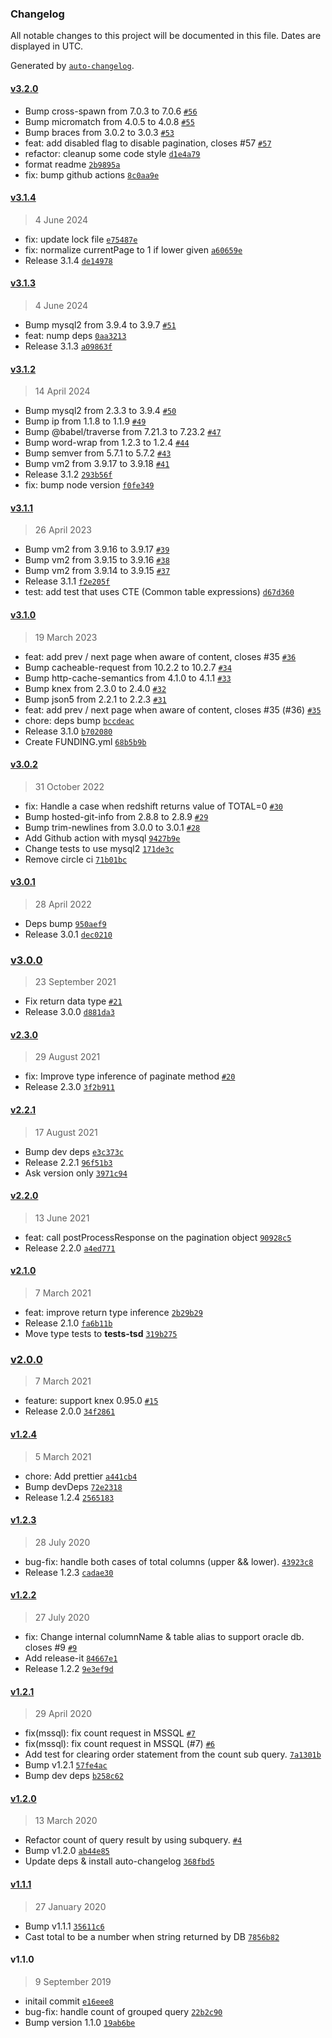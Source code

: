 ### Changelog

All notable changes to this project will be documented in this file. Dates are displayed in UTC.

Generated by [`auto-changelog`](https://github.com/CookPete/auto-changelog).

#### [v3.2.0](https://github.com/felixmosh/knex-paginate/compare/v3.1.4...v3.2.0)

- Bump cross-spawn from 7.0.3 to 7.0.6 [`#56`](https://github.com/felixmosh/knex-paginate/pull/56)
- Bump micromatch from 4.0.5 to 4.0.8 [`#55`](https://github.com/felixmosh/knex-paginate/pull/55)
- Bump braces from 3.0.2 to 3.0.3 [`#53`](https://github.com/felixmosh/knex-paginate/pull/53)
- feat: add disabled flag to disable pagination, closes #57 [`#57`](https://github.com/felixmosh/knex-paginate/issues/57)
- refactor: cleanup some code style [`d1e4a79`](https://github.com/felixmosh/knex-paginate/commit/d1e4a796ce0d09d98b1cf8a6fb1648149dfdc3ee)
- format readme [`2b9895a`](https://github.com/felixmosh/knex-paginate/commit/2b9895a896f3d097ccd0a2f08ec292e5746c08c7)
- fix: bump github actions [`8c0aa9e`](https://github.com/felixmosh/knex-paginate/commit/8c0aa9e7abcb25addc9510e950083496ddbf762e)

#### [v3.1.4](https://github.com/felixmosh/knex-paginate/compare/v3.1.3...v3.1.4)

> 4 June 2024

- fix: update lock file [`e75487e`](https://github.com/felixmosh/knex-paginate/commit/e75487e9a7dc8352e7d0962e0228fce8bb3ae8be)
- fix: normalize currentPage to 1 if lower given [`a60659e`](https://github.com/felixmosh/knex-paginate/commit/a60659ea1a1175ed2f416e853a989589881e33c5)
- Release 3.1.4 [`de14978`](https://github.com/felixmosh/knex-paginate/commit/de1497840965fdc76154b0bc686ff05eaa6d05c4)

#### [v3.1.3](https://github.com/felixmosh/knex-paginate/compare/v3.1.2...v3.1.3)

> 4 June 2024

- Bump mysql2 from 3.9.4 to 3.9.7 [`#51`](https://github.com/felixmosh/knex-paginate/pull/51)
- feat: nump deps [`0aa3213`](https://github.com/felixmosh/knex-paginate/commit/0aa3213b683122b67c531c501ae27bcf856d7159)
- Release 3.1.3 [`a09863f`](https://github.com/felixmosh/knex-paginate/commit/a09863f6f6d67cba339fd111511c5e169bd7f98e)

#### [v3.1.2](https://github.com/felixmosh/knex-paginate/compare/v3.1.1...v3.1.2)

> 14 April 2024

- Bump mysql2 from 2.3.3 to 3.9.4 [`#50`](https://github.com/felixmosh/knex-paginate/pull/50)
- Bump ip from 1.1.8 to 1.1.9 [`#49`](https://github.com/felixmosh/knex-paginate/pull/49)
- Bump @babel/traverse from 7.21.3 to 7.23.2 [`#47`](https://github.com/felixmosh/knex-paginate/pull/47)
- Bump word-wrap from 1.2.3 to 1.2.4 [`#44`](https://github.com/felixmosh/knex-paginate/pull/44)
- Bump semver from 5.7.1 to 5.7.2 [`#43`](https://github.com/felixmosh/knex-paginate/pull/43)
- Bump vm2 from 3.9.17 to 3.9.18 [`#41`](https://github.com/felixmosh/knex-paginate/pull/41)
- Release 3.1.2 [`293b56f`](https://github.com/felixmosh/knex-paginate/commit/293b56f96d41501d5606acdaaff4508da66d9509)
- fix: bump node version [`f0fe349`](https://github.com/felixmosh/knex-paginate/commit/f0fe3494725705c3f6f9bd1b2848a6c447179084)

#### [v3.1.1](https://github.com/felixmosh/knex-paginate/compare/v3.1.0...v3.1.1)

> 26 April 2023

- Bump vm2 from 3.9.16 to 3.9.17 [`#39`](https://github.com/felixmosh/knex-paginate/pull/39)
- Bump vm2 from 3.9.15 to 3.9.16 [`#38`](https://github.com/felixmosh/knex-paginate/pull/38)
- Bump vm2 from 3.9.14 to 3.9.15 [`#37`](https://github.com/felixmosh/knex-paginate/pull/37)
- Release 3.1.1 [`f2e205f`](https://github.com/felixmosh/knex-paginate/commit/f2e205f6168de6a288e986535db59d72e7a72723)
- test: add test that uses CTE (Common table expressions) [`d67d360`](https://github.com/felixmosh/knex-paginate/commit/d67d3607aabf5504bfd2ffca8173c0a05d32289c)

#### [v3.1.0](https://github.com/felixmosh/knex-paginate/compare/v3.0.2...v3.1.0)

> 19 March 2023

- feat: add prev / next page when aware of content, closes #35 [`#36`](https://github.com/felixmosh/knex-paginate/pull/36)
- Bump cacheable-request from 10.2.2 to 10.2.7 [`#34`](https://github.com/felixmosh/knex-paginate/pull/34)
- Bump http-cache-semantics from 4.1.0 to 4.1.1 [`#33`](https://github.com/felixmosh/knex-paginate/pull/33)
- Bump knex from 2.3.0 to 2.4.0 [`#32`](https://github.com/felixmosh/knex-paginate/pull/32)
- Bump json5 from 2.2.1 to 2.2.3 [`#31`](https://github.com/felixmosh/knex-paginate/pull/31)
- feat: add prev / next page when aware of content, closes #35 (#36) [`#35`](https://github.com/felixmosh/knex-paginate/issues/35)
- chore: deps bump [`bccdeac`](https://github.com/felixmosh/knex-paginate/commit/bccdeaccb3ac66a0fac82a3da9fb80b4be478d07)
- Release 3.1.0 [`b702080`](https://github.com/felixmosh/knex-paginate/commit/b7020801b65ee194f226e14f3a6d1a81d1a9644b)
- Create FUNDING.yml [`68b5b9b`](https://github.com/felixmosh/knex-paginate/commit/68b5b9be8648bbcae2aef8597c772b34815f037f)

#### [v3.0.2](https://github.com/felixmosh/knex-paginate/compare/v3.0.1...v3.0.2)

> 31 October 2022

- fix: Handle a case when redshift returns value of TOTAL=0 [`#30`](https://github.com/felixmosh/knex-paginate/pull/30)
- Bump hosted-git-info from 2.8.8 to 2.8.9 [`#29`](https://github.com/felixmosh/knex-paginate/pull/29)
- Bump trim-newlines from 3.0.0 to 3.0.1 [`#28`](https://github.com/felixmosh/knex-paginate/pull/28)
- Add Github action with mysql [`9427b9e`](https://github.com/felixmosh/knex-paginate/commit/9427b9e35aa2ab566ee2801662b154dd39452003)
- Change tests to use mysql2 [`171de3c`](https://github.com/felixmosh/knex-paginate/commit/171de3c963690bdae2ac06b79ea2165d8fdb280d)
- Remove circle ci [`71b01bc`](https://github.com/felixmosh/knex-paginate/commit/71b01bc30de8b569eb8cb536a6ac5722342465aa)

#### [v3.0.1](https://github.com/felixmosh/knex-paginate/compare/v3.0.0...v3.0.1)

> 28 April 2022

- Deps bump [`950aef9`](https://github.com/felixmosh/knex-paginate/commit/950aef9b1b47a431cfbe6dd7b6b103e8b929ffdd)
- Release 3.0.1 [`dec0210`](https://github.com/felixmosh/knex-paginate/commit/dec02102c740e91c6ac4a0cc3218936869b6fe87)

### [v3.0.0](https://github.com/felixmosh/knex-paginate/compare/v2.3.0...v3.0.0)

> 23 September 2021

- Fix return data type [`#21`](https://github.com/felixmosh/knex-paginate/pull/21)
- Release 3.0.0 [`d881da3`](https://github.com/felixmosh/knex-paginate/commit/d881da3e1a042503bbc3d4a57eba082d170ed6e6)

#### [v2.3.0](https://github.com/felixmosh/knex-paginate/compare/v2.2.1...v2.3.0)

> 29 August 2021

- fix: Improve type inference of paginate method [`#20`](https://github.com/felixmosh/knex-paginate/pull/20)
- Release 2.3.0 [`3f2b911`](https://github.com/felixmosh/knex-paginate/commit/3f2b9114cbe0865bda33ec57d9bd98d08f024bff)

#### [v2.2.1](https://github.com/felixmosh/knex-paginate/compare/v2.2.0...v2.2.1)

> 17 August 2021

- Bump dev deps [`e3c373c`](https://github.com/felixmosh/knex-paginate/commit/e3c373cca0604af615639ed200ad437beea9a455)
- Release 2.2.1 [`96f51b3`](https://github.com/felixmosh/knex-paginate/commit/96f51b3c97804b28b69cb99167443818c318e221)
- Ask version only [`3971c94`](https://github.com/felixmosh/knex-paginate/commit/3971c94a8edae61401f466b9d9227d643cc84213)

#### [v2.2.0](https://github.com/felixmosh/knex-paginate/compare/v2.1.0...v2.2.0)

> 13 June 2021

- feat: call postProcessResponse on the pagination object [`90928c5`](https://github.com/felixmosh/knex-paginate/commit/90928c5ce96007955ff2bbd8770d2b55cdb6dba6)
- Release 2.2.0 [`a4ed771`](https://github.com/felixmosh/knex-paginate/commit/a4ed7717ffa003bacbc4f0b6e75a0e3b2116be9c)

#### [v2.1.0](https://github.com/felixmosh/knex-paginate/compare/v2.0.0...v2.1.0)

> 7 March 2021

- feat: improve return type inference [`2b29b29`](https://github.com/felixmosh/knex-paginate/commit/2b29b29eece7531d580d25b1c97cc9772f0987ff)
- Release 2.1.0 [`fa6b11b`](https://github.com/felixmosh/knex-paginate/commit/fa6b11bc05e771fdd5402799da8790851f58b223)
- Move type tests to __tests-tsd__ [`319b275`](https://github.com/felixmosh/knex-paginate/commit/319b27519d91a1ccdd5d6be71386d67ba16403ce)

### [v2.0.0](https://github.com/felixmosh/knex-paginate/compare/v1.2.4...v2.0.0)

> 7 March 2021

- feature: support knex 0.95.0 [`#15`](https://github.com/felixmosh/knex-paginate/pull/15)
- Release 2.0.0 [`34f2861`](https://github.com/felixmosh/knex-paginate/commit/34f2861fbab13a4df04a2971f434f58c70d3338c)

#### [v1.2.4](https://github.com/felixmosh/knex-paginate/compare/v1.2.3...v1.2.4)

> 5 March 2021

- chore: Add prettier [`a441cb4`](https://github.com/felixmosh/knex-paginate/commit/a441cb42c98996048b0dbc72bb1a2ab22f62f865)
- Bump devDeps [`72e2318`](https://github.com/felixmosh/knex-paginate/commit/72e2318100e78bc88f2853a1147762f0bd79216b)
- Release 1.2.4 [`2565183`](https://github.com/felixmosh/knex-paginate/commit/2565183f3c73fbb619db8d4cb9fd7a299c64a22b)

#### [v1.2.3](https://github.com/felixmosh/knex-paginate/compare/v1.2.2...v1.2.3)

> 28 July 2020

- bug-fix: handle both cases of total columns (upper && lower). [`43923c8`](https://github.com/felixmosh/knex-paginate/commit/43923c863379790682c5db1a45058c91fb1973c8)
- Release 1.2.3 [`cadae30`](https://github.com/felixmosh/knex-paginate/commit/cadae3045447620a389401e86930fd81ab478bf0)

#### [v1.2.2](https://github.com/felixmosh/knex-paginate/compare/v1.2.1...v1.2.2)

> 27 July 2020

- fix: Change internal columnName & table alias to support oracle db. closes #9 [`#9`](https://github.com/felixmosh/knex-paginate/issues/9)
- Add release-it [`84667e1`](https://github.com/felixmosh/knex-paginate/commit/84667e19272b30aec0a2a27741edef382c31578a)
- Release 1.2.2 [`9e3ef9d`](https://github.com/felixmosh/knex-paginate/commit/9e3ef9dbbfd0e95469e3682a16f666395c1ae619)

#### [v1.2.1](https://github.com/felixmosh/knex-paginate/compare/v1.2.0...v1.2.1)

> 29 April 2020

- fix(mssql): fix count request in MSSQL [`#7`](https://github.com/felixmosh/knex-paginate/pull/7)
- fix(mssql): fix count request in MSSQL (#7) [`#6`](https://github.com/felixmosh/knex-paginate/issues/6)
- Add test for clearing order statement from the count sub query. [`7a1301b`](https://github.com/felixmosh/knex-paginate/commit/7a1301b7e792ca818f5722145d7e26675da1411b)
- Bump v1.2.1 [`57fe4ac`](https://github.com/felixmosh/knex-paginate/commit/57fe4ac478e2ef6a0cbe8d601730646bc2b6d3c0)
- Bump dev deps [`b258c62`](https://github.com/felixmosh/knex-paginate/commit/b258c62fcd09915175a0f8bafc2d71aad9e3cf49)

#### [v1.2.0](https://github.com/felixmosh/knex-paginate/compare/v1.1.1...v1.2.0)

> 13 March 2020

- Refactor count of query result by using subquery. [`#4`](https://github.com/felixmosh/knex-paginate/issues/4)
- Bump v1.2.0 [`ab44e85`](https://github.com/felixmosh/knex-paginate/commit/ab44e85781258fd67f5c55d68a8d5e1bab0ea112)
- Update deps & install auto-changelog [`368fbd5`](https://github.com/felixmosh/knex-paginate/commit/368fbd5b533e8c2467add26bcf8d7afe484f94bc)

#### [v1.1.1](https://github.com/felixmosh/knex-paginate/compare/v1.1.0...v1.1.1)

> 27 January 2020

- Bump v1.1.1 [`35611c6`](https://github.com/felixmosh/knex-paginate/commit/35611c6f96fd08f4ee3ae42eca9781eb828d6ccf)
- Cast total to be a number when string returned by DB [`7856b82`](https://github.com/felixmosh/knex-paginate/commit/7856b82a78e153901568773f8385841e796d1ece)

#### v1.1.0

> 9 September 2019

- initail commit [`e16eee8`](https://github.com/felixmosh/knex-paginate/commit/e16eee8faa6bfc32b4d3a6ef9dbb1c028e0828fc)
- bug-fix: handle count of grouped query [`22b2c90`](https://github.com/felixmosh/knex-paginate/commit/22b2c903e003b85f068da67bb10bbfec8bdb3749)
- Bump version 1.1.0 [`19ab6be`](https://github.com/felixmosh/knex-paginate/commit/19ab6beb05d281daa0cfc4932f11ef9742c470ec)

